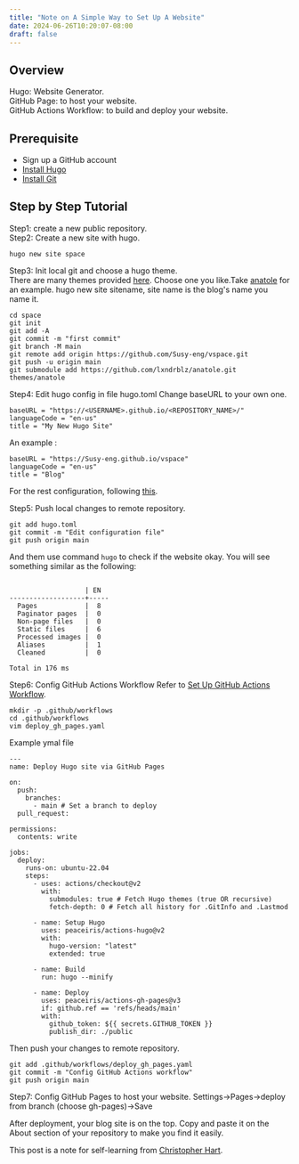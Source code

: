 ```yaml
---
title: "Note on A Simple Way to Set Up A Website"
date: 2024-06-26T10:20:07-08:00
draft: false
---
```


## Overview
Hugo: Website Generator.<br>
GitHub Page: to host your website.<br>
GitHub Actions Workflow: to build and deploy your website.

## Prerequisite
- Sign up a GitHub account
- [Install Hugo](https://gohugo.io/installation/)
- [Install Git](https://git-scm.com/book/en/v2/Getting-Started-Installing-Git)

## Step by Step Tutorial
Step1: create a new public repository.<br>
Step2: Create a new site with hugo.<br>
```
hugo new site space
```
Step3: Init local git and choose a hugo theme.<br>
There are many themes provided [here](https://themes.gohugo.io/).
Choose one you like.Take [anatole](https://github.com/lxndrblz/anatole) for an example.
hugo new site sitename, 
site name is the blog's name you name it.

```
cd space
git init
git add -A
git commit -m "first commit"
git branch -M main
git remote add origin https://github.com/Susy-eng/vspace.git
git push -u origin main
git submodule add https://github.com/lxndrblz/anatole.git themes/anatole
```
Step4: Edit hugo config in file hugo.toml
Change baseURL to your own one.
```
baseURL = "https://<USERNAME>.github.io/<REPOSITORY_NAME>/"
languageCode = "en-us"
title = "My New Hugo Site"
```
An example :
```
baseURL = "https://Susy-eng.github.io/vspace"
languageCode = "en-us"
title = "Blog"
```
For the rest configuration, following [this](https://github.com/lxndrblz/anatole/wiki/1%EF%B8%8F%E2%83%A3-Essential-Steps#setting-up-a-favicon).

Step5: Push local changes to remote repository.
```commandline
git add hugo.toml
git commit -m "Edit configuration file"
git push origin main
```
And them use command `hugo` to check if the website okay.
You will see something similar as the following:
```commandline

                   | EN  
-------------------+-----
  Pages            |  8  
  Paginator pages  |  0  
  Non-page files   |  0  
  Static files     |  6  
  Processed images |  0  
  Aliases          |  1  
  Cleaned          |  0  

Total in 176 ms

```

Step6: Config GitHub Actions Workflow
Refer to [Set Up GitHub Actions Workflow](https://chrisjhart.com/Creating-A-Simple-Free-Blog-Hugo/).
```commandline
mkdir -p .github/workflows
cd .github/workflows
vim deploy_gh_pages.yaml
```
Example ymal file
```commandline
---
name: Deploy Hugo site via GitHub Pages

on:
  push:
    branches:
      - main # Set a branch to deploy
  pull_request:

permissions:
  contents: write

jobs:
  deploy:
    runs-on: ubuntu-22.04
    steps:
      - uses: actions/checkout@v2
        with:
          submodules: true # Fetch Hugo themes (true OR recursive)
          fetch-depth: 0 # Fetch all history for .GitInfo and .Lastmod

      - name: Setup Hugo
        uses: peaceiris/actions-hugo@v2
        with:
          hugo-version: "latest"
          extended: true

      - name: Build
        run: hugo --minify

      - name: Deploy
        uses: peaceiris/actions-gh-pages@v3
        if: github.ref == 'refs/heads/main'
        with:
          github_token: ${{ secrets.GITHUB_TOKEN }}
          publish_dir: ./public
```
Then push your changes to remote repository.
```commandline
git add .github/workflows/deploy_gh_pages.yaml
git commit -m "Config GitHub Actions workflow"
git push origin main
```
Step7: Config GitHub Pages to host your website.
Settings->Pages->deploy from branch (choose gh-pages)->Save

After deployment, your blog site is on the top. 
Copy and paste it on the About section of your repository to make you find it easily.

This post is a note for self-learning from [Christopher Hart](https://chrisjhart.com/Creating-A-Simple-Free-Blog-Hugo/).
